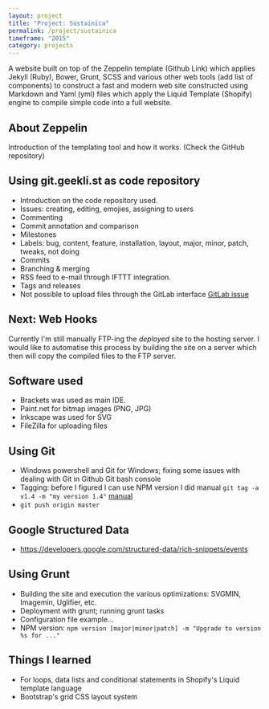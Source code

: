 ```yaml
---
layout: project
title: "Project: Sustainica"
permalink: /project/sustainica
timeframe: "2015"
category: projects
---
```


A website built on top of the Zeppelin template (Github Link) which applies Jekyll (Ruby), Bower, Grunt, SCSS and various other web tools (add list of components) to construct a fast and modern web site constructed using Markdown and Yaml (yml) files which apply the Liquid Template (Shopify) engine to compile simple code into a full website.

## About Zeppelin

Introduction of the templating tool and how it works.
(Check the GitHub repository)

## Using git.geekli.st as code repository

- Introduction on the code repository used.
- Issues: creating, editing, emojies, assigning to users
- Commenting
- Commit annotation and comparison
- Milestones
- Labels: bug, content, feature, installation, layout, major, minor, patch, tweaks, not doing
- Commits
- Branching & merging
- RSS feed to e-mail through IFTTT integration.
- Tags and releases
- Not possible to upload files through the GitLab interface [GitLab issue](http://feedback.gitlab.com/forums/176466-general/suggestions/5867835-allow-file-upload-to-repositories-from-the-web-int)

## Next: Web Hooks

Currently I'm still manually FTP-ing the *deployed* site to the hosting server. I would like to automatise this process by building the site on a server which then will copy the compiled files to the FTP server.

## Software used

- Brackets was used as main IDE.
- Paint.net for bitmap images (PNG, JPG)
- Inkscape was used for SVG
- FileZilla for uploading files

## Using Git

- Windows powershell and Git for Windows; fixing some issues with dealing with Git in Github Git bash console
- Tagging: before I figured I can use NPM version I did manual ``git tag -a v1.4 -m "my version 1.4"`` [manual](https://git-scm.com/book/en/v2/Git-Basics-Tagging)
- ``git push origin master``

## Google Structured Data

- <https://developers.google.com/structured-data/rich-snippets/events>

## Using Grunt

- Building the site and execution the various optimizations: SVGMIN, Imagemin, Uglifier, etc.
- Deployment with grunt; running grunt tasks
- Configuration file example...
- NPM version: ``npm version [major|minor|patch] -m "Upgrade to version %s for ..."``

## Things I learned

- For loops, data lists and conditional statements in Shopify's Liquid template language
- Bootstrap's grid CSS layout system
